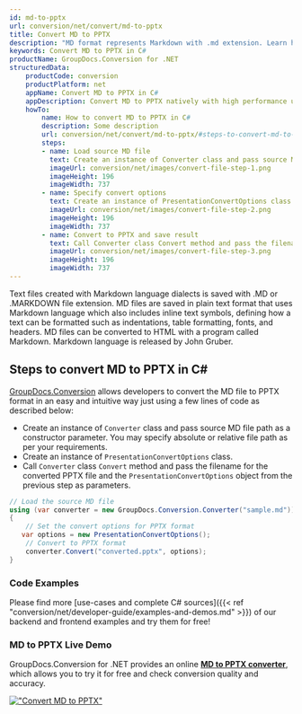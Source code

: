 ```yaml
---
id: md-to-pptx
url: conversion/net/convert/md-to-pptx
title: Convert MD to PPTX
description: "MD format represents Markdown with .md extension. Learn how to convert MD to PPTX file programmatically in C# language using GroupDocs.Conversion for .NET library."
keywords: Convert MD to PPTX in C#
productName: GroupDocs.Conversion for .NET
structuredData:
    productCode: conversion
    productPlatform: net
    appName: Convert MD to PPTX in C#
    appDescription: Convert MD to PPTX natively with high performance using C# language and server side GroupDocs.Conversion for .NET APIs, without the use of any software like Microsoft or Open Office.
    howTo:
        name: How to convert MD to PPTX in C# 
        description: Some description
        url: conversion/net/convert/md-to-pptx/#steps-to-convert-md-to-pptx-in-c
        steps:
        - name: Load source MD file 
          text: Create an instance of Converter class and pass source MD file path as a constructor parameter. You may specify absolute or relative file path as per your requirements. 
          imageUrl: conversion/net/images/convert-file-step-1.png
          imageHeight: 196
          imageWidth: 737
        - name: Specify convert options 
          text: Create an instance of PresentationConvertOptions class.
          imageUrl: conversion/net/images/convert-file-step-2.png
          imageHeight: 196
          imageWidth: 737
        - name: Convert to PPTX and save result 
          text: Call Converter class Convert method and pass the filename for the converted HTML file and the PresentationConvertOptions object from the previous step as parameters.
          imageUrl: conversion/net/images/convert-file-step-3.png
          imageHeight: 196
          imageWidth: 737
---
```


Text files created with Markdown language dialects is saved with .MD or .MARKDOWN file extension. MD files are saved in plain text format that uses Markdown language which also includes inline text symbols, defining how a text can be formatted such as indentations, table formatting, fonts, and headers.  MD files can be converted to HTML with a program called Markdown. Markdown language is released by John Gruber.

## Steps to convert MD to PPTX in C#

[GroupDocs.Conversion](https://products.groupdocs.com/conversion/net) allows developers to convert the MD file to PPTX format in an easy and intuitive way just using a few lines of code as described below:

* Create an instance of `Converter` class and pass source MD file path as a constructor parameter. You may specify absolute or relative file path as per your requirements. 
* Create an instance of `PresentationConvertOptions` class.
* Call `Converter` class `Convert` method and pass the filename for the converted PPTX file and the `PresentationConvertOptions` object from the previous step as parameters.

```csharp
// Load the source MD file
using (var converter = new GroupDocs.Conversion.Converter("sample.md"))
{
    // Set the convert options for PPTX format
   var options = new PresentationConvertOptions();
    // Convert to PPTX format
    converter.Convert("converted.pptx", options);
}
```

### Code Examples

Please find more [use-cases and complete C# sources]({{< ref "conversion/net/developer-guide/examples-and-demos.md" >}}) of our backend and frontend examples and try them for free!

### MD to PPTX Live Demo

GroupDocs.Conversion for .NET provides an online [**MD to PPTX converter**](https://products.groupdocs.app/conversion/md-to-pptx), which allows you to try it for free and check conversion quality and accuracy.

[!["Convert MD to PPTX"](conversion/net/images/convert-to-pptx/convert-md-to-pptx.png)](https://products.groupdocs.app/conversion/md-to-pptx)